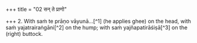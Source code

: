 +++
title = "02 सन् ते प्राणो"

+++
2. With saṁ te prāṇo vāyunā...[^1] (he applies ghee) on the head, with saṁ yajatrairaṅgāni[^2] on the hump; with saṁ yajñapatirāśiṣā[^3] on the (right) buttock.  


[^1-3]: TS I.3.8.g.
